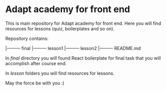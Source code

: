 # Adapt academy for front end

This is main repository for Adapt academy for front end. Here you will find resources for lessons (quiz, boilerplates and so on).

Repository contains:

|——— final
|——— lesson1
|——— lesson2
|——— README.md

In *final* directory you will found React boilerplate for final task that you will accomplish after course end.

In *lesson* folders you will find resources for lessons.

May the force be with you :)




